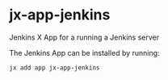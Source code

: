 # jx-app-jenkins

Jenkins X App for a running a Jenkins server

The Jenkins App can be installed by running:

`jx add app jx-app-jenkins`
